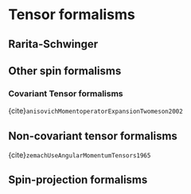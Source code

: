 # Tensor formalisms

## Rarita-Schwinger

## Other spin formalisms

### Covariant Tensor formalisms

{cite}`anisovichMomentoperatorExpansionTwomeson2002`

## Non-covariant tensor formalisms

{cite}`zemachUseAngularMomentumTensors1965`

## Spin-projection formalisms
